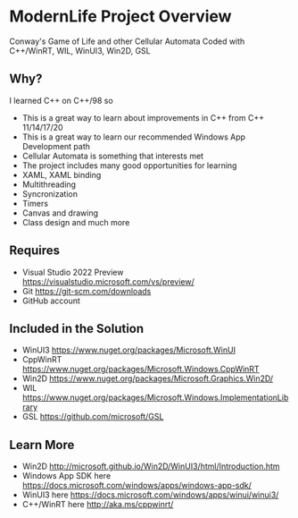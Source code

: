 ModernLife Project Overview
========================================================================
Conway's Game of Life and other Cellular Automata
Coded with C++/WinRT, WIL, WinUI3, Win2D, GSL


## Why?
I learned C++ on C++/98 so
 - This is a great way to learn about improvements in C++ from C++
   11/14/17/20
 - This is a great way to learn our recommended Windows App Development path
 - Cellular Automata is something that interests met
 - The project includes many good opportunities for learning
 - XAML, XAML binding
 - Multithreading
 - Syncronization
 - Timers
 - Canvas and drawing
 - Class design and much more

## Requires
- Visual Studio 2022 Preview https://visualstudio.microsoft.com/vs/preview/
- Git https://git-scm.com/downloads
- GitHub account

## Included in the Solution
- WinUI3 https://www.nuget.org/packages/Microsoft.WinUI
- CppWinRT https://www.nuget.org/packages/Microsoft.Windows.CppWinRT
- Win2D https://www.nuget.org/packages/Microsoft.Graphics.Win2D/
- WIL https://www.nuget.org/packages/Microsoft.Windows.ImplementationLibrary
- GSL https://github.com/microsoft/GSL

## Learn More
- Win2D http://microsoft.github.io/Win2D/WinUI3/html/Introduction.htm
- Windows App SDK here https://docs.microsoft.com/windows/apps/windows-app-sdk/
- WinUI3 here https://docs.microsoft.com/windows/apps/winui/winui3/
- C++/WinRT here http://aka.ms/cppwinrt/